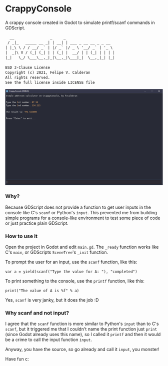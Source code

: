 # CrappyConsole
A crappy console created in Godot to simulate printf/scanf commands in GDScript.

```
  __                _     _
 / _|_   _____ __ _| | __| | ___ _ __ __ _ _ __
| |_\ \ / / __/ _` | |/ _` |/ _ \ '__/ _` | '_ \
|  _|\ V / (_| (_| | | (_| |  __/ | | (_| | | | |
|_|   \_/ \___\__,_|_|\__,_|\___|_|  \__,_|_| |_|

BSD 3-Clause License
Copyright (c) 2021, Felipe V. Calderan
All rights reserved.
See the full license inside LICENSE file
```
![Image](https://github.com/fvcalderan/CrappyConsole/blob/main/screenshot.png?raw=true)

### Why?

Because GDScript does not provide a function to get user inputs in the console
like C's `scanf` or Python's `input`. This prevented me from building simple
programs for a console-like environment to test some piece of code or just
practice plain GDScript.

### How to use it

Open the project in Godot and edit `main.gd`. The `_ready` function works like
C's `main`, or GDScripts `SceneTree`'s `_init` function.

To prompt the user for an input, use the `scanf` function, like this:
```gdscript
var a = yield(scanf("Type the value for A: "), "completed")
```

To print something to the console, use the `printf` function, like this:
```gdscript
print("The value of A is %f" % a)
```

Yes, `scanf` is very janky, but it does the job :D

### Why scanf and not input?

I agree that the `scanf` function is more similar to Python's `input` than to
C's `scanf`, but it triggered me that I couldn't name the print function just
`print` (since Godot already uses this name), so I called it `printf` and then
it would be a crime to call the input function `input`.

Anyway, you have the source, so go already and call it `input`, you monster!

Have fun c:
